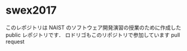 # swex2017

このレポジトリは NAIST のソフトウェア開発演習の授業のために作成した public レポジトリです．
ロドリゴもこのリポジトリで参加しています
pull request
